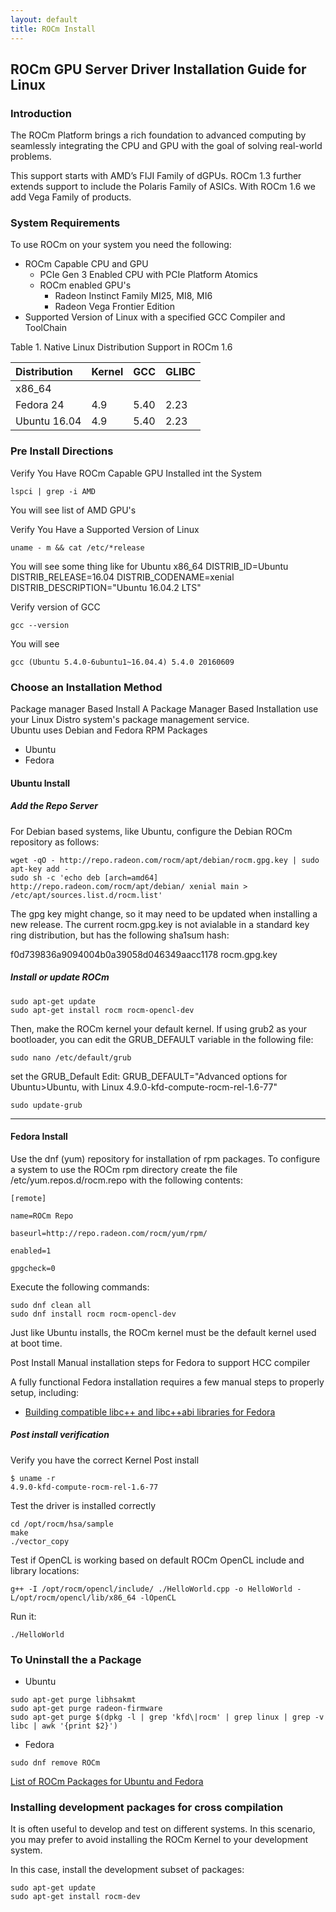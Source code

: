 ```yaml
---
layout: default
title: ROCm Install
---
```


## ROCm GPU Server Driver Installation Guide for Linux 

### Introduction 
The ROCm Platform brings a rich foundation to advanced computing by seamlessly integrating the CPU and GPU with the goal of solving real-world problems.

This support starts with AMD’s FIJI Family of dGPUs. ROCm 1.3 further extends support to include the Polaris Family of ASICs. With ROCm 1.6 we add Vega Family of products. 

### System Requirements 

To use ROCm on your system you need the following: 
* ROCm Capable CPU and GPU 
	* PCIe Gen 3 Enabled CPU with PCIe Platform Atomics 
	* ROCm enabled GPU's 
		* Radeon Instinct Family MI25, MI8, MI6 
		* Radeon Vega Frontier Edition 
* Supported Version of Linux with a specified GCC Compiler and ToolChain 


Table 1. Native Linux Distribution Support in ROCm  1.6

|Distribution	|Kernel	|GCC	|GLIBC	|
|:--------------|:------|:------|:------|
|x86_64		|	|	|       |
|Fedora 24 	|4.9	|5.40	|2.23   |		
|Ubuntu 16.04	|4.9	|5.40	|2.23   |		
	
### Pre Install Directions 

Verify You Have ROCm Capable GPU Installed int the System 

```shell
lspci | grep -i AMD
```
You will see list of AMD GPU's 

Verify You Have a Supported Version of Linux 

```shell
uname - m && cat /etc/*release
```

You will see some thing like for Ubuntu 
x86_64
DISTRIB_ID=Ubuntu
DISTRIB_RELEASE=16.04
DISTRIB_CODENAME=xenial
DISTRIB_DESCRIPTION="Ubuntu 16.04.2 LTS"

Verify version of GCC 

```shell
gcc --version 
```

You will see 

```shell
gcc (Ubuntu 5.4.0-6ubuntu1~16.04.4) 5.4.0 20160609 
```

### Choose an Installation Method

Package manager Based Install 
A Package Manager Based Installation use your Linux Distro system's package management service.  
Ubuntu uses Debian  and Fedora RPM Packages

* Ubuntu 
* Fedora 

#### Ubuntu Install 

##### Add the Repo Server
For Debian based systems, like Ubuntu, configure the Debian ROCm repository as
follows:

```shell
wget -qO - http://repo.radeon.com/rocm/apt/debian/rocm.gpg.key | sudo apt-key add -
sudo sh -c 'echo deb [arch=amd64] http://repo.radeon.com/rocm/apt/debian/ xenial main > /etc/apt/sources.list.d/rocm.list'
```
The gpg key might change, so it may need to be updated when installing a new 
release. The current rocm.gpg.key is not avialable in a standard key ring distribution,
but has the following sha1sum hash:

f0d739836a9094004b0a39058d046349aacc1178  rocm.gpg.key

##### Install or update ROCm 

```shell
sudo apt-get update
sudo apt-get install rocm rocm-opencl-dev
```

Then, make the ROCm kernel your default kernel. If using grub2 as your bootloader, you can edit the GRUB_DEFAULT variable in the following file:

```shell
sudo nano /etc/default/grub
```
set the GRUB_Default 
Edit: GRUB_DEFAULT="Advanced options for Ubuntu>Ubuntu, with Linux 4.9.0-kfd-compute-rocm-rel-1.6-77"
```shell
sudo update-grub
```
------------------------------------

#### Fedora Install 
Use the  dnf (yum) repository for installation of rpm packages.
To configure a system to use the ROCm rpm directory create the file
/etc/yum.repos.d/rocm.repo with the following contents:

```shell
[remote]

name=ROCm Repo

baseurl=http://repo.radeon.com/rocm/yum/rpm/

enabled=1

gpgcheck=0
```

Execute the following commands:
```shell
sudo dnf clean all
sudo dnf install rocm rocm-opencl-dev
```
Just like Ubuntu installs, the ROCm kernel must be the default kernel used at boot time.

Post Install Manual installation steps for Fedora to support HCC compiler 

A fully functional Fedora installation requires a few manual steps to properly 
setup, including:
 * [Building compatible libc++ and libc++abi libraries for Fedora](https://github.com/RadeonOpenCompute/hcc/wiki#fedora)



##### Post install verification 

Verify you have the correct Kernel Post install 

```shell
$ uname -r
4.9.0-kfd-compute-rocm-rel-1.6-77
```

Test the driver is installed correctly 
```shell
cd /opt/rocm/hsa/sample
make
./vector_copy
```
Test if OpenCL is working based on default ROCm OpenCL include and library locations:
```shell
g++ -I /opt/rocm/opencl/include/ ./HelloWorld.cpp -o HelloWorld -L/opt/rocm/opencl/lib/x86_64 -lOpenCL
```

Run it:
```shell
./HelloWorld
```

### To Uninstall the a Package 
* Ubuntu 
```shell
sudo apt-get purge libhsakmt
sudo apt-get purge radeon-firmware
sudo apt-get purge $(dpkg -l | grep 'kfd\|rocm' | grep linux | grep -v libc | awk '{print $2}')
```
* Fedora 
```shell
sudo dnf remove ROCm   
```	
[List of ROCm Packages for Ubuntu and Fedora](ROCmLinuxpackages.md)

### Installing development packages for cross compilation

It is often useful to develop and test on different systems. In this scenario, you may prefer to avoid installing the ROCm Kernel to your development system.

In this case, install the development subset of packages:

```shell
sudo apt-get update
sudo apt-get install rocm-dev
```
